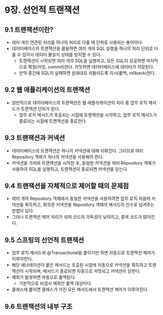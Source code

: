# 9장. 선언적 트랜잭션
## 9.1 트랜잭션이란?
- 여러 개의 연관된 처리를 하나의 처리로 다룰 때 단위로 사용되는 용어이다.
- 데이터베이스의 트랜잭션을 활용하면 여러 개의 SQL 실행을 하나의 처리 단위로 다룰 수 있어서 데이터 불일치 상태를 방지할 수 있다.
	- 트랜잭션이 시작되면 여러 개의 SQL을 실행하고, 모든 SQL이 성공하면 마지막으로 확정(커밋, commit)한다. 커밋하면 데이터베이스에 데이터가 저장된다.
	- 만약 중간에 SQL이 실패하면 원래대로 되돌리도록 지시(롤백, rollback)한다.

## 9.2 웹 애플리케이션의 트랜잭션
- 일반적으로 데이터베이스의 트랜잭션은 웹 애플리케이션의 처리 중 업무 로직 메서드가 트랜잭션 단위가 된다.
	- 업무 로직 메서드가 호출되는 시점에 트랜잭션을 시작하고, 업무 로직 메서드가 종료되는 시점에 트랜잭션을 종료한다.

## 9.3 트랜잭션과 커넥션
- 데이터베이스의 트랜잭션은 하나의 커넥션에 대해 이뤄진다. 그러므로 여러 Repository 객체가 하나의 커넥션을 사용해야 한다.
- 커넥션을 가져와 트랜잭션을 시작한 후, 동일한 커넥션을 여러 Repository 객체가 사용하여 SQL을 실행하고, 트랜잭션이 종료되면 커넥션을 닫는다.

## 9.4 트랜잭션을 자체적으로 제어할 때의 문제점
- 여러 개의 Repository 객체에서 동일한 커넥션을 사용하려면 업무 로직 처음에 커넥션을 획득하고, 획득한 커넥션을 Repository 객체의 메서드의 인수로 넘겨주는 방법이 있다.
- 그러나 트랜잭션 제어 처리가 섞여 코드의 가독성이 낮아지고, 중복 코드가 많아진다.

## 9.5 스프링의 선언적 트랜잭션
- 업무 로직 메서드에 @Transactional을 붙이기만 하면 자동으로 트랜잭션 제어가 이루어진다.
- 해당 애너테이션이 붙은 메서드는 호출된 시점에 자동으로 커넥션을 획득하고 트랜잭션이 시작되며, 메서드가 종료되면 자동으로 커밋되고 커넥션이 닫힌다.
- 예외가 발생하면 자동으로 롤백된다.
	- 기본적으로 비검사 예외만 롤백 대상이다.
- 클래스에 붙이면 클래스가 가진 모든 메서드에서 트랜잭션 제어가 이루어진다.

## 9.6 트랜잭션의 내부 구조
